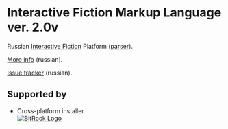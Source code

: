 # Interactive Fiction Markup Language ver. 2.0v

Russian [Interactive Fiction](http://ifwiki.org/index.php/Interactive_fiction) Platform ([parser](http://ifwiki.org/index.php/Parser)).

[More info](http://forum.ifiction.ru/viewtopic.php?id=1765) (russian).

[Issue tracker](http://ifml2.myjetbrains.com) (russian).

## Supported by
* Cross-platform installer  
[![BitRock Logo](http://b8.icdn.ru/r/realsonic/2/55934082EhG.jpg)](http://bitrock.com)
